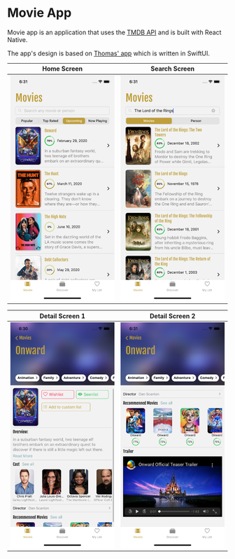 # Movie App

Movie app is an application that uses the [TMDB API](https://www.themoviedb.org/?language=en-US) and is built with React Native.

The app's design is based on [Thomas' app](https://github.com/Dimillian/MovieSwiftUI) which is written in SwiftUI.

|        Home Screen         |        Search Screen         |
| :------------------------: | :--------------------------: |
| ![](./src/assets/home.png) | ![](./src/assets/search.png) |

|        Detail Screen 1         |        Detail Screen 2         |
| :----------------------------: | :----------------------------: |
| ![](./src/assets/detail_1.png) | ![](./src/assets/detail_2.png) |
